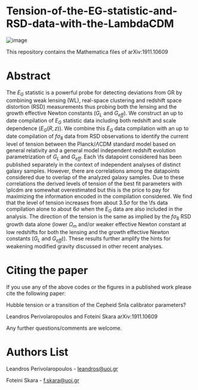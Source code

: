 # Tension-of-the-EG-statistic-and-RSD-data-with-the-LambdaCDM

![image](https://user-images.githubusercontent.com/88026221/165927120-31619e16-e294-484f-8e32-6df7dc624d09.png)

This repository contains the Mathematica files of  arXiv:1911.10609

# Abstract
The  $E_G$ statistic is a powerful probe for detecting deviations from GR by combining weak lensing (WL), real-space clustering and redshift space distortion (RSD) measurements thus probing both the lensing and the growth effective Newton constants ($G_L$ and $G_{eff}$). We construct an up to date  compilation of $E_G$ statistic data including both redshift and scale dependence ($E_G(R,z)$). We combine this $E_G$ data compilation with an up to date compilation of  $f\sigma_8$ data from RSD observations to identify the current level of tension between the Planck/$\Lambda$CDM standard model based on general relativity and a general  model independent redshift evolution parametrization of $G_L$ and $G_{eff}$. Each \fs datapoint considered has been published separately in the context of independent analyses of distinct galaxy samples. However, there are correlations among the datapoints considered due to overlap of the analyzed galaxy samples. Due to these correlations the derived levels of tension of the best fit parameters with \plcdm are somewhat overestimated but this is the price to pay for maximizing the information encoded in the compilation considered. We find that the level of tension increases from about $3.5\sigma$ for the \fs data compilation alone to about $6\sigma$ when the $E_G$ data are also included in the analysis. The direction of the tension is the same as implied by the  $f\sigma_8$ RSD growth data alone (lower $\Omega_m$ and/or weaker effective Newton constant at low redshifts for both the lensing and the growth effective Newton constants ($G_L$ and $G_{eff}$)). These results further amplify the hints for weakening modified gravity discussed in other recent analyses.


# Citing the paper

If you use any of the above codes or the figures in a published work please cite the following paper:

Hubble tension or a transition of the Cepheid SnIa calibrator parameters?

Leandros Perivolaropoulos and Foteini Skara  arXiv:1911.10609


Any further questions/comments are welcome.

# Authors List

Leandros Perivolaropoulos - leandros@uoi.gr

Foteini Skara - f.skara@uoi.gr
